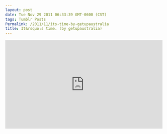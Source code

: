 ```yaml
---
layout: post
date: Tue Nov 29 2011 06:33:39 GMT-0600 (CST)
tags: Tumblr Posts
Permalink: /2011/11/its-time-by-getupaustralia
title: It&rsquo;s time. (by getupaustralia)
---
```


<iframe width="500" height="281" id="youtube_iframe" src="https://www.youtube.com/embed/_TBd-UCwVAY?feature=oembed&amp;enablejsapi=1&amp;origin=http://safe.txmblr.com&amp;wmode=opaque" frameborder="0" allowfullscreen=""></iframe>
